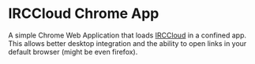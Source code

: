 # IRCCloud Chrome App
A simple Chrome Web Application that loads [IRCCloud](http://irccloud.com)
in a confined app. This allows better desktop integration
and the ability to open links in your default browser (might be even firefox).
